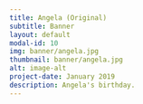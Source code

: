 ```yaml
---
title: Angela (Original)
subtitle: Banner
layout: default
modal-id: 10
img: banner/angela.jpg
thumbnail: banner/angela.jpg
alt: image-alt
project-date: January 2019
description: Angela's birthday.
---
```

